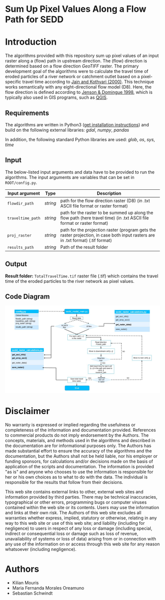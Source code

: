 # Sum Up Pixel Values Along a Flow Path for SEDD

# Introduction
The algorithms provided with this repository sum up pixel values of an input raster along a (flow) path in upstream direction. The (flow) direction is determined based on a flow direction *GeoTIFF* raster. The primary development goal of the algorithms were to calculate the travel time of eroded particles of a river network or catchment outlet based on a pixel-specific travel time according to [Jain and Kothyari (2000)](https://www.tandfonline.com/doi/pdf/10.1080/02626660009492376?needAccess=true). This technique works semantically with any eight-directional flow model (D8). Here, the flow direction is defined according to [Jenson & Domingue 1998](https://pro.arcgis.com/en/pro-app/latest/tool-reference/spatial-analyst/how-flow-direction-works.htm), which is typically also used in GIS programs, such as [QGIS](https://qgis.org).


## Requirements

The algorithms are written in Python3 ([get installation instructions](https://hydro-informatics.com/python-basics/pyinstall.html)) and build on the following external libraries:  *gdal*, *numpy*, *pandas*

In addition, the following standard Python libraries are used: *glob*, *os*, *sys*, *time*

## Input

The below-listed input arguments and data have to be provided to run the algorithms. The input arguments are variables that can be set in `ROOT/config.py`.

| Input argument | Type | Description |
|----------------|------|-------------|
|`flowdir_path`| *string* | path for the flow direction raster (D8) (in .txt ASCII file format or raster format)|
|`traveltime_path`| *string* | path for the raster to be summed up along the flow path (here travel time) (in .txt ASCII file format or raster format)  |
|`proj_raster`| *string* | path for the projection raster (program gets the raster projection, in case both input rasters are in .txt format) (.tif format)  |
|`results_path`| *string* | Path of the result folder |

## Output

**Result folder:** `TotalTravelTime.tif` raster file (.tif) which contains the travel time of the eroded particles to the river network as pixel values.

## Code Diagram
![](diagrams/sedd_diagram.jpg)

# Disclaimer

No warranty is expressed or implied regarding the usefulness or completeness of the information and documentation provided. References to commercial products do not imply endorsement by the Authors. The concepts, materials, and methods used in the algorithms and described in the documentation are for informational purposes only. The Authors has made substantial effort to ensure the accuracy of the algorithms and the documentation, but the Authors shall not be held liable, nor his employer or funding sponsors, for calculations and/or decisions made on the basis of application of the scripts and documentation. The information is provided "as is" and anyone who chooses to use the information is responsible for her or his own choices as to what to do with the data. The individual is responsible for the results that follow from their decisions.

This web site contains external links to other, external web sites and information provided by third parties. There may be technical inaccuracies, typographical or other errors, programming bugs or computer viruses contained within the web site or its contents. Users may use the information and links at their own risk. The Authors of this web site excludes all warranties whether express, implied, statutory or otherwise, relating in any way to this web site or use of this web site; and liability (including for negligence) to users in respect of any loss or damage (including special, indirect or consequential loss or damage such as loss of revenue, unavailability of systems or loss of data) arising from or in connection with any use of the information on or access through this web site for any reason whatsoever (including negligence).


# Authors

- Kilian Mouris
- Maria Fernanda Morales Oreamuno
- Sebastian Schwindt
